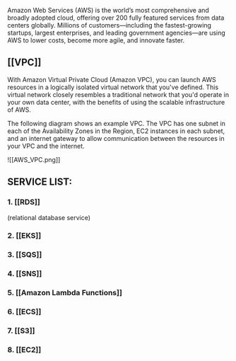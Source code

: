 Amazon Web Services (AWS) is the world’s most comprehensive and broadly adopted cloud, offering over 200 fully featured services from data centers globally. Millions of customers—including the fastest-growing startups, largest enterprises, and leading government agencies—are using AWS to lower costs, become more agile, and innovate faster.

## **[[VPC]]**
With Amazon Virtual Private Cloud (Amazon VPC), you can launch AWS resources in a logically isolated virtual network that you've defined. This virtual network closely resembles a traditional network that you'd operate in your own data center, with the benefits of using the scalable infrastructure of AWS.

The following diagram shows an example VPC. The VPC has one subnet in each of the Availability Zones in the Region, EC2 instances in each subnet, and an internet gateway to allow communication between the resources in your VPC and the internet.

![[AWS_VPC.png]]

## SERVICE LIST:

### **1. [[RDS]]**
(relational database service)
### **2. [[EKS]]**

### **3. [[SQS]]**

### **4. [[SNS]]**

### **5. [[Amazon Lambda Functions]]**

### **6. [[ECS]]**

### **7. [[S3]]**

### **8. [[EC2]]**

